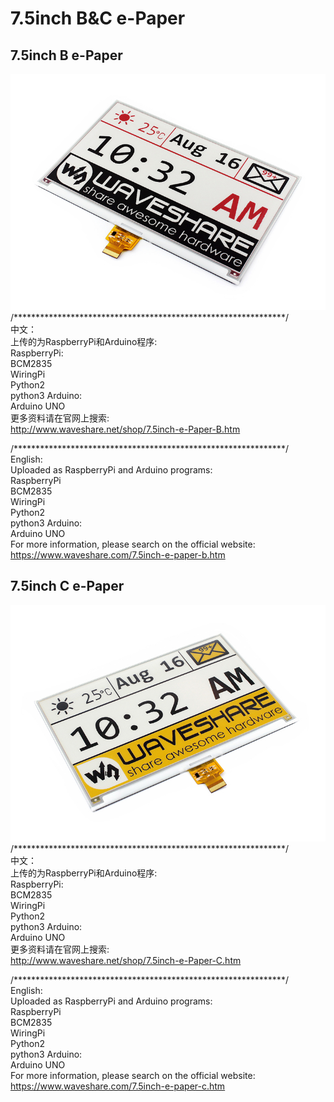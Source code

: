 ﻿# 7.5inch B&C e-Paper

## 7.5inch B e-Paper
![7.5inch-e-Paper-B-intro.JPG](7.5inch-e-Paper-B-intro.JPG)
/**************************************************************/  
中文：  
上传的为RaspberryPi和Arduino程序:  
RaspberryPi:  
    BCM2835  
    WiringPi  
    Python2  
    python3 
Arduino:  
    Arduino UNO  
更多资料请在官网上搜索:   
http://www.waveshare.net/shop/7.5inch-e-Paper-B.htm

/**************************************************************/  
English:  
Uploaded as RaspberryPi and Arduino programs:  
RaspberryPi  
    BCM2835  
    WiringPi  
    Python2  
    python3 
Arduino:  
    Arduino UNO  
For more information, please search on the official website:  
https://www.waveshare.com/7.5inch-e-paper-b.htm

## 7.5inch C e-Paper
![7.5inch-e-Paper-C-intro.JPG](7.5inch-e-paper-C-intro.JPG)
/**************************************************************/  
中文：  
上传的为RaspberryPi和Arduino程序:  
RaspberryPi:  
    BCM2835  
    WiringPi  
    Python2  
    python3 
Arduino:  
    Arduino UNO  
更多资料请在官网上搜索:   
http://www.waveshare.net/shop/7.5inch-e-Paper-C.htm

/**************************************************************/  
English:  
Uploaded as RaspberryPi and Arduino programs:  
RaspberryPi  
    BCM2835  
    WiringPi  
    Python2  
    python3 
Arduino:  
    Arduino UNO  
For more information, please search on the official website:  
https://www.waveshare.com/7.5inch-e-paper-c.htm
